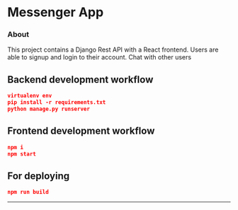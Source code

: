 # Messenger App

<h3>About</h3>
This project contains a Django Rest API with a React frontend. Users are able to signup and login to their account. Chat with other users

## Backend development workflow

```json
virtualenv env
pip install -r requirements.txt
python manage.py runserver
```

## Frontend development workflow

```json
npm i
npm start
```

## For deploying

```json
npm run build
```


---


